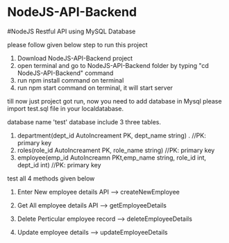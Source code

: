 # NodeJS-API-Backend
#NodeJS Restful API using MySQL Database 

 please follow given below step to run this project
 
1. Download NodeJS-API-Backend project 
2. open terminal and go to NodeJS-API-Backend folder by typing "cd NodeJS-API-Backend" command
3. run npm install command on terminal 
4. run npm start command on terminal, it will start server
 
till now just project got run, now you need to add database in Mysql
please import test.sql file in your localdatabase.

database name 'test'
database include 3 three tables.

1. department(dept_id AutoIncreament PK, dept_name string) . //PK: primary key
2. roles(role_id AutoIncreament PK, role_name string)  //PK: primary key
3. employee(emp_id AutoIncreamn PKt,emp_name string, role_id int, dept_id int)  //PK: primary key

 test  all 4 methods given below

1. Enter New employee details API -->
   createNewEmployee

2. Get All employee details API -->
   getEmployeeDetails

3. Delete Perticular employee record -->
   deleteEmployeeDetails

4. Update employee details -->
   updateEmployeeDetails



